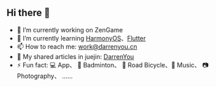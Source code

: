 ## Hi there 👋

- 🔭 I’m currently working on ZenGame
- 🌱 I’m currently learning [HarmonyOS](https://www.harmonyos.com)、[Flutter](https://flutter.dev)
- 📫 How to reach me: work@darrenyou.cn
- 📑 My shared articles in juejin: [DarrenYou](https://juejin.cn/user/1482609479659239)
- ⚡ Fun fact: 💻 App、 🏸 Badminton、 🚴 Road Bicycle、🎵 Music、 📷 Photography、  ......
